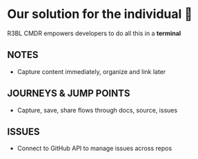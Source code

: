 # Our solution for the individual 🙋

R3BL CMDR empowers developers to do all this in a **terminal**

## NOTES
  - Capture content immediately, organize and link later

## JOURNEYS & JUMP POINTS
  - Capture, save, share flows through docs, source, issues

## ISSUES
  - Connect to GitHub API to manage issues across repos

